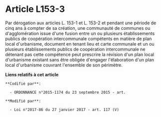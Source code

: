 # Article L153-3

Par dérogation aux articles L. 153-1 et L. 153-2 et pendant une période  de cinq ans à compter de sa création, une communauté
de communes ou  d'agglomération issue d'une fusion entre un ou plusieurs établissements  publics de coopération
intercommunale compétents en matière de plan  local d'urbanisme, document en tenant lieu et carte communale et un ou
plusieurs établissements publics de coopération intercommunale ne  détenant pas cette compétence peut prescrire la révision
d'un plan local  d'urbanisme existant sans être obligée d'engager l'élaboration d'un  plan local d'urbanisme couvrant
l'ensemble de son périmètre.

**Liens relatifs à cet article**

	**Codifié par**:

	  - ORDONNANCE n°2015-1174 du 23 septembre 2015 - art.

	**Modifié par**:

	  - Loi n°2017-86 du 27 janvier 2017 - art. 117 (V)
